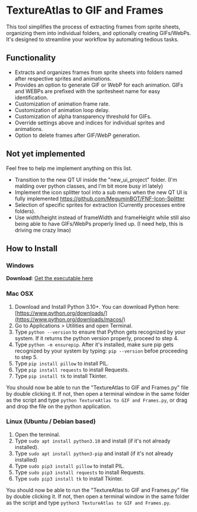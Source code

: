 # TextureAtlas to GIF and Frames

This tool simplifies the process of extracting frames from sprite sheets, organizing them into individual folders, and optionally creating GIFs/WebPs. It's designed to streamline your workflow by automating tedious tasks.

## Functionality
* Extracts and organizes frames from sprite sheets into folders named after respective sprites and animations.
* Provides an option to generate GIF or WebP for each animation. GIFs and WEBPs are prefixed with the spritesheet name for easy identification.
* Customization of animation frame rate.
* Customization of animation loop delay.
* Customization of alpha transparency threshold for GIFs.
* Override settings above and indices for individual sprites and animations.
* Option to delete frames after GIF/WebP generation.

## Not yet implemented
Feel free to help me implement anything on this list.
* Transition to the new QT UI inside the "new_ui_project" folder. (I'm malding over python classes, and I'm bit more busy irl lately)
* Implement the icon splitter tool into a sub menu when the new QT UI is fully implemented https://github.com/MeguminBOT/FNF-Icon-Splitter
* Selection of specific sprites for extraction (Currently processes entire folders).
* Use width/height instead of frameWidth and frameHeight while still also being able to have GIFs/WebPs properly lined up. (I need help, this is driving me crazy lmao)

## How to Install
### Windows
**Download**: [Get the executable here](https://github.com/MeguminBOT/TextureAtlas-to-GIF-and-Frames/releases/)

### Mac OSX
1. Download and Install Python 3.10+. You can download Python here: [https://www.python.org/downloads/](https://www.python.org/downloads/macos/)
2. Go to Applications > Utilities and open Terminal.
3. Type `python --version` to ensure that Python gets recognized by your system. If it returns the python version properly, proceed to step 4.
4. Type `python -m ensurepip`. After it's installed, make sure pip gets recognized by your system by typing: `pip --version` befoe proceeding to step 5.
5. Type `pip install pillow` to install PIL.
6. Type `pip install requests` to install Requests.
7. Type `pip install tk` to install Tkinter.

You should now be able to run the "TextureAtlas to GIF and Frames.py" file by double clicking it. 
If not, then open a terminal window in the same folder as the script and type `python TextureAtlas to GIF and Frames.py`, or drag and drop the file on the python application. 

### Linux (Ubuntu / Debian based)
1. Open the terminal.
2. Type `sudo apt install python3.10` and install (if it's not already installed).
3. Type `sudo apt install python3-pip` and install (if it's not already installed)
4. Type `sudo pip3 install pillow` to install PIL.
5. Type `sudo pip3 install requests` to install Requests.
6. Type `sudo pip3 install tk` to install Tkinter.

You should now be able to run the "TextureAtlas to GIF and Frames.py" file by double clicking it. 
If not, then open a terminal window in the same folder as the script and type `python3 TextureAtlas to GIF and Frames.py`.
